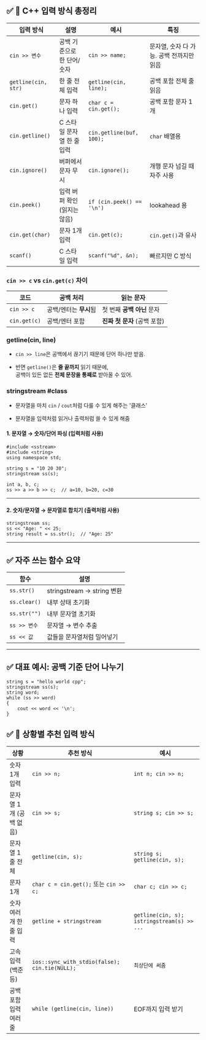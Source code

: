 

## ✅ 📌 C++ 입력 방식 총정리

| 입력 방식               | 설명                | 예시                        | 특징                       |
| ------------------- | ----------------- | ------------------------- | ------------------------ |
| `cin >> 변수`         | 공백 기준으로 한 단어/숫자   | `cin >> name;`            | 문자열, 숫자 다 가능. 공백 전까지만 읽음 |
| `getline(cin, str)` | 한 줄 전체 입력         | `getline(cin, line);`     | 공백 포함 전체 줄 읽음            |
| `cin.get()`         | 문자 하나 입력          | `char c = cin.get();`     | 공백 포함 문자 1개              |
| `cin.getline()`     | C 스타일 문자열 한 줄 입력  | `cin.getline(buf, 100);`  | `char` 배열용               |
| `cin.ignore()`      | 버퍼에서 문자 무시        | `cin.ignore();`           | 개행 문자 넘길 때 자주 사용         |
| `cin.peek()`        | 입력 버퍼 확인 (읽지는 않음) | `if (cin.peek() == '\n')` | lookahead 용              |
| `cin.get(char)`     | 문자 1개 입력          | `cin.get(c);`             | `cin.get()`과 유사          |
| `scanf()`           | C 스타일 입력          | `scanf("%d", &n);`        | 빠르지만 C 방식                |


### `cin >> c` vs `cin.get(c)` 차이

|코드|공백 처리|읽는 문자|
|---|---|---|
|`cin >> c`|공백/엔터는 **무시**됨|첫 번째 **공백 아닌** 문자|
|`cin.get(c)`|공백/엔터 포함|**진짜 첫 문자** (공백 포함)|

### getline(cin, line)
- `cin >> line`은 공백에서 끊기기 때문에 단어 하나만 받음.
    
- 반면 `getline()`은 **줄 끝까지** 읽기 때문에,  
    공백이 있든 없든 **전체 문장을 통째로** 받아올 수 있어.

### stringstream #class

- 문자열을 마치 `cin` / `cout`처럼 다룰 수 있게 해주는 '클래스'
	
- 문자열을 입력처럼 읽거나 출력처럼 쓸 수 있게 해줌


#### 1. **문자열 → 숫자/단어 파싱** (입력처럼 사용)


```
#include <sstream>
#include <string>
using namespace std;

string s = "10 20 30";
stringstream ss(s);

int a, b, c;
ss >> a >> b >> c;  // a=10, b=20, c=30

```
---

#### 2. **숫자/문자열 → 문자열로 합치기** (출력처럼 사용)


```
stringstream ss;
ss << "Age: " << 25;
string result = ss.str();  // "Age: 25"
```
---

## ✅ 자주 쓰는 함수 요약

| 함수           | 설명                       |
| ------------ | ------------------------ |
| `ss.str()`   | stringstream → string 변환 |
| `ss.clear()` | 내부 상태 초기화                |
| `ss.str("")` | 내부 문자열 초기화               |
| `ss >> 변수`   | 문자열 → 변수 추출              |
| `ss << 값`    | 값들을 문자열처럼 밀어넣기           |

---

## ✅ 대표 예시: 공백 기준 단어 나누기


```
string s = "hello world cpp";
stringstream ss(s);
string word;
while (ss >> word) 
{
    cout << word << '\n';
}
```


## ✅ 📌 상황별 추천 입력 방식

|상황|추천 방식|예시|
|---|---|---|
|숫자 1개 입력|`cin >> n;`|`int n; cin >> n;`|
|문자열 1개 (공백 없음)|`cin >> s;`|`string s; cin >> s;`|
|문자열 1줄 전체|`getline(cin, s);`|`string s; getline(cin, s);`|
|문자 1개|`char c = cin.get();` 또는 `cin >> c;`|`char c; cin >> c;`|
|숫자 여러 개 한 줄 입력|`getline + stringstream`|`getline(cin, s); istringstream(s) >> ...`|
|고속 입력 (백준 등)|`ios::sync_with_stdio(false); cin.tie(NULL);`|`최상단에 써줌`|
|공백 포함 입력 여러 줄|`while (getline(cin, line))`|EOF까지 입력 받기|


